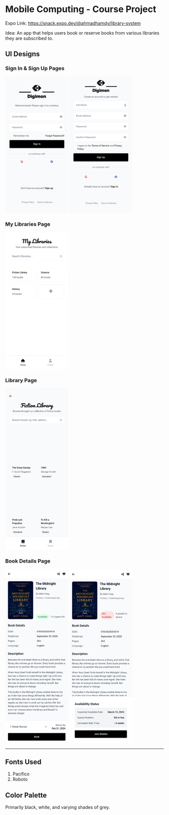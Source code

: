 # Mobile Computing - Course Project
Expo Link: https://snack.expo.dev/@ahmadhamdy/library-system

Idea: An app that helps users book or reserve books from various libraries they are subscribed to.

## UI Designs 
### Sign In & Sign Up Pages

<img src="./UI/SignIn.png" width="200">
<img src="./UI/SignUp.png" width="200">

### My Libraries Page

<img src="./UI/MyLibraries.png" width="200">

### Library Page

<img src="./UI/Library.png" width="200">

### Book Details Page
<img src="./UI/Book_avilable.png" width="200">
<img src="./UI/Book_not_avilable.png" width="200">

---

## Fonts Used
1. Pacifico
2. Roboto

## Color Palette
Primarily black, white, and varying shades of grey.

